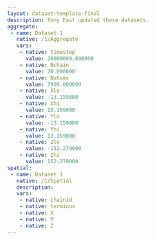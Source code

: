 ```yaml
---
layout: dataset-template-final
description: Tony Fast updated these datasets.
aggregate: 
 - name: Dataset 1
   native: /1/Aggregate
   vars: 
    - native: timestep
      value: 26000000.000000
    - native: Nchain
      value: 20.000000
    - native: Natoms
      value: 7999.000000
    - native: Xlo
      value: -13.159000
    - native: Xhi
      value: 13.159000
    - native: Ylo
      value: -13.159000
    - native: Yhi
      value: 13.159000
    - native: Zlo
      value: -152.279000
    - native: Zhi
      value: 152.279000
spatial: 
 - name: Dataset 1
   native: /1/Spatial
   description: 
   vars: 
    - native: chainid
    - native: terminus
    - native: X
    - native: Y
    - native: Z
---
```


